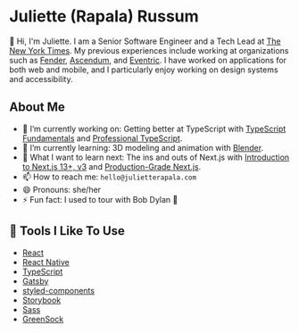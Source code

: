 # Juliette (Rapala) Russum

👋 Hi, I'm Juliette. I am a Senior Software Engineer and a Tech Lead at [The New York Times](https://www.nytimes.com/). 
My previous experiences include working at organizations such as [Fender](http://www.fender.com), [Ascendum](https://ascendum.com/), and [Eventric](https://www.eventric.com). I have worked on applications for both web and mobile, and I particularly enjoy working on design systems and accessibility.

## About Me

- 🔭 I’m currently working on: Getting better at TypeScript with [TypeScript Fundamentals](https://mike.works/course/typescript-fundamentals-7832c19) and [Professional TypeScript](https://github.com/mike-north/professional-ts#project-setup).
- 🌱 I’m currently learning: 3D modeling and animation with [Blender](https://www.blender.org/).
- 🤔 What I want to learn next: The ins and outs of Next.js with [Introduction to Next.js 13+, v3](https://frontendmasters.com/workshops/next-js-v3/) and [Production-Grade Next.js](https://frontendmasters.com/courses/production-next/).
- 📫 How to reach me: `hello@julietterapala.com`
- 😄 Pronouns: she/her
- ⚡ Fun fact: I used to tour with Bob Dylan 🎸

## 🔧 Tools I Like To Use

- [React](https://reactjs.org/)
- [React Native](https://reactnative.dev/)
- [TypeScript](https://www.typescriptlang.org/)
- [Gatsby](https://www.gatsbyjs.com/)
- [styled-components](https://styled-components.com/)
- [Storybook](https://storybook.js.org/)
- [Sass](https://sass-lang.com/)
- [GreenSock](https://greensock.com/gsap/)

